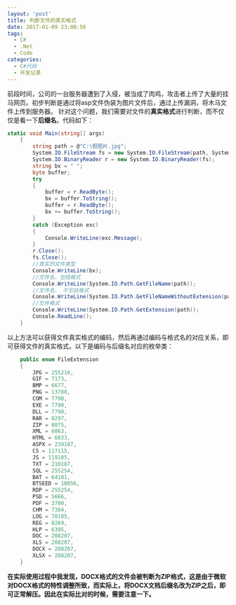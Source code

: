 ```yaml
---
layout: 'post'
title: 判断文件的真实格式
date: 2017-01-09 23:08:58
tags:
  - C#
  - .Net
  - Code
categories:
  - C#代码
  - 开发记录
---
```

前段时间，公司的一台服务器遭到了入侵，被当成了肉鸡，攻击者上传了大量的挂马网页。初步判断是通过将asp文件伪装为图片文件后，通过上传漏洞，将木马文件上传到服务器。
针对这个问题，我们需要对文件的**真实格式**进行判断，而不仅仅是看一下**后缀名**。代码如下：

```c#
static void Main(string[] args)
    {
        string path = @"C:\假图片.jpg";
        System.IO.FileStream fs = new System.IO.FileStream(path, System.IO.FileMode.Open, System.IO.FileAccess.Read);
        System.IO.BinaryReader r = new System.IO.BinaryReader(fs);
        string bx = " ";
        byte buffer;
        try
        {
            buffer = r.ReadByte();
            bx = buffer.ToString();
            buffer = r.ReadByte();
            bx += buffer.ToString();
        }
        catch (Exception exc)
        {
            Console.WriteLine(exc.Message);
        }
        r.Close();
        fs.Close();
        //真实的文件类型
        Console.WriteLine(bx);
        //文件名，包括格式
        Console.WriteLine(System.IO.Path.GetFileName(path));
        //文件名， 不包括格式
        Console.WriteLine(System.IO.Path.GetFileNameWithoutExtension(path));
        //文件格式
        Console.WriteLine(System.IO.Path.GetExtension(path));
        Console.ReadLine();
    }
```



以上方法可以获得文件真实格式的编码，然后再通过编码与格式名的对应关系，即可获得文件的真实格式。以下是编码与后缀名对应的枚举类：

```c#
    public enum FileExtension
    {
        JPG = 255216,
        GIF = 7173,
        BMP = 6677,
        PNG = 13780,
        COM = 7790,
        EXE = 7790,
        DLL = 7790,
        RAR = 8297,
        ZIP = 8075,
        XML = 6063,
        HTML = 6033,
        ASPX = 239187,
        CS = 117115,
        JS = 119105,
        TXT = 210187,
        SQL = 255254,
        BAT = 64101,
        BTSEED = 10056,
        RDP = 255254,
        PSD = 5666,
        PDF = 3780,
        CHM = 7384,
        LOG = 70105,
        REG = 8269,
        HLP = 6395,
        DOC = 208207,
        XLS = 208207,
        DOCX = 208207,
        XLSX = 208207,
    }
```
**在实际使用过程中我发现，DOCX格式的文件会被判断为ZIP格式，这是由于微软对DOCX格式的特性调整所致，而实际上，将DOCX文档后缀名改为ZIP之后，即可正常解压。因此在实际比对的时候，需要注意一下。**